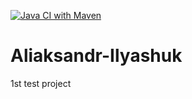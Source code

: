 [![Java CI with Maven](https://github.com/Brest-Java-Course-2021-2/Aliaksandr-Ilyashuk/actions/workflows/maven.yml/badge.svg?branch=main)](https://github.com/Brest-Java-Course-2021-2/Aliaksandr-Ilyashuk/actions/workflows/maven.yml)

# Aliaksandr-Ilyashuk
1st test project
